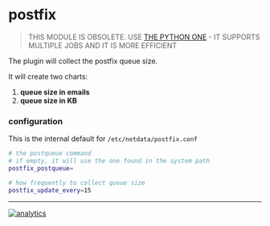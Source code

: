 # postfix

> THIS MODULE IS OBSOLETE.
> USE [THE PYTHON ONE](../../python.d.plugin/postfix) - IT SUPPORTS MULTIPLE JOBS AND IT IS MORE EFFICIENT

The plugin will collect the postfix queue size.

It will create two charts:

1. **queue size in emails**
2. **queue size in KB**

### configuration

This is the internal default for `/etc/netdata/postfix.conf`

```sh
# the postqueue command
# if empty, it will use the one found in the system path
postfix_postqueue=

# how frequently to collect queue size
postfix_update_every=15
```

---

[![analytics](https://www.google-analytics.com/collect?v=1&aip=1&t=pageview&_s=1&ds=github&dr=https%3A%2F%2Fgithub.com%2Fnetdata%2Fnetdata&dl=https%3A%2F%2Fmy-netdata.io%2Fgithub%2Fcollectors%2Fcharts.d.plugin%2Fpostfix%2FREADME&_u=MAC~&cid=5792dfd7-8dc4-476b-af31-da2fdb9f93d2&tid=UA-64295674-3)]()

